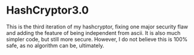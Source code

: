 # HashCryptor3.0
This is the third iteration of my hashcryptor, fixing one major security flaw and adding the feature of being independent from ascii. It is also much simpler code, but still more secure. However, I do not believe this is 100% safe, as no algorithm can be, ultimately.
